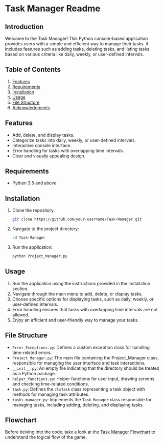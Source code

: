 # Task Manager Readme

## Introduction

Welcome to the Task Manager! This Python console-based application provides users with a simple and efficient way to manage their tasks. It includes features such as adding tasks, deleting tasks, and listing tasks based on various criteria like daily, weekly, or user-defined intervals.

## Table of Contents

1. [Features](#features)
2. [Requirements](#requirements)
3. [Installation](#installation)
4. [Usage](#usage)
5. [File Structure](#file-structure)
6. [Acknowledgments](#acknowledgments)

## Features

- Add, delete, and display tasks.
- Categorize tasks into daily, weekly, or user-defined intervals.
- Interactive console interface.
- Error handling for tasks with overlapping time intervals.
- Clear and visually appealing design.

## Requirements

- Python 3.5 and above

## Installation

1. Clone the repository:

    ```bash
    git clone https://github.com/your-username/Task-Manager.git
    ```

2. Navigate to the project directory:

    ```bash
    cd Task-Manager
    ```

3. Run the application:

    ```bash
    python Project_Manager.py
    ```

## Usage

1. Run the application using the instructions provided in the installation section.
2. Navigate through the main menu to add, delete, or display tasks.
3. Choose specific options for displaying tasks, such as daily, weekly, or user-defined intervals.
4. Error handling ensures that tasks with overlapping time intervals are not allowed.
5. Enjoy an efficient and user-friendly way to manage your tasks.

## File Structure

- `Error_Exceptions.py`: Defines a custom exception class for handling time-related errors.
- `Project_Manager.py`: The main file containing the Project_Manager class, responsible for managing the user interface and task interactions.
- `__init__.py`: An empty file indicating that the directory should be treated as a Python package.
- `helper_functions.py`: Helper functions for user input, drawing screens, and checking time-related conditions.
- `task.py`: Defines the `clsTask` class representing a task object with methods for managing task attributes.
- `tasks_manager.py`: Implements the `Task_Manager` class responsible for managing tasks, including adding, deleting, and displaying tasks.

## Flowchart

Before delving into the code, take a look at the [Task Manager Flowchart](flowchart.png) to understand the logical flow of the game.
